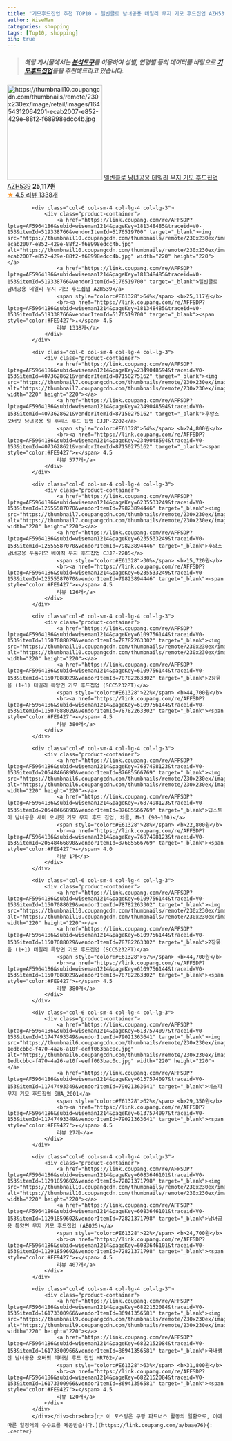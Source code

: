 ```yaml
---
title: "기모후드집업 추천 TOP10 - 앨빈클로 남녀공용 데일리 무지 기모 후드집업 AZH539"
author: WiseMan
categories: shopping
tags: [Top10, shopping]
pin: true
---
```


> ##### 해당 게시물에서는 [**분석도구**](https://itemscout.io/)를 이용하여 **성별**, **연령별** 등의 데이터를 바탕으로 [**기모후드집업**](https://link.coupang.com/a/baae76)들을 추천해드리고 있습니다.
<div class="container"><div class="row">
            <div class="col-6 col-sm-4 col-lg-4 col-lg-3">
                <div class="product-container">
                    <a href="https://link.coupang.com/re/AFFSDP?lptag=AF5964186&subid=wiseman1214&pageKey=181348485&traceid=V0-153&itemId=519338766&vendorItemId=5176519700" target="_blank"><img src="https://thumbnail10.coupangcdn.com/thumbnails/remote/230x230ex/image/retail/images/16454312064201-ecab2007-e852-429e-88f2-f68998edcc4b.jpg" alt="https://thumbnail10.coupangcdn.com/thumbnails/remote/230x230ex/image/retail/images/16454312064201-ecab2007-e852-429e-88f2-f68998edcc4b.jpg" width="220" height="220"></a>
                    <a href="https://link.coupang.com/re/AFFSDP?lptag=AF5964186&subid=wiseman1214&pageKey=181348485&traceid=V0-153&itemId=519338766&vendorItemId=5176519700" target="_blank">앨빈클로 남녀공용 데일리 무지 기모 후드집업 AZH539</a>
                    <span style="color:#E61328"></span> <b>25,117원</b>
                    <br><a href="https://link.coupang.com/re/AFFSDP?lptag=AF5964186&subid=wiseman1214&pageKey=181348485&traceid=V0-153&itemId=519338766&vendorItemId=5176519700" target="_blank"><span style="color:#FE9427">★</span> 4.5
                    리뷰 1338개</a>
                </div>
            </div>
            
            <div class="col-6 col-sm-4 col-lg-4 col-lg-3">
                <div class="product-container">
                    <a href="https://link.coupang.com/re/AFFSDP?lptag=AF5964186&subid=wiseman1214&pageKey=181348485&traceid=V0-153&itemId=519338766&vendorItemId=5176519700" target="_blank"><img src="https://thumbnail10.coupangcdn.com/thumbnails/remote/230x230ex/image/retail/images/16454312064201-ecab2007-e852-429e-88f2-f68998edcc4b.jpg" alt="https://thumbnail10.coupangcdn.com/thumbnails/remote/230x230ex/image/retail/images/16454312064201-ecab2007-e852-429e-88f2-f68998edcc4b.jpg" width="220" height="220"></a>
                    <a href="https://link.coupang.com/re/AFFSDP?lptag=AF5964186&subid=wiseman1214&pageKey=181348485&traceid=V0-153&itemId=519338766&vendorItemId=5176519700" target="_blank">앨빈클로 남녀공용 데일리 무지 기모 후드집업 AZH539</a>
                    <span style="color:#E61328">64%</span> <b>25,117원</b>
                    <br><a href="https://link.coupang.com/re/AFFSDP?lptag=AF5964186&subid=wiseman1214&pageKey=181348485&traceid=V0-153&itemId=519338766&vendorItemId=5176519700" target="_blank"><span style="color:#FE9427">★</span> 4.5
                    리뷰 1338개</a>
                </div>
            </div>
            
            <div class="col-6 col-sm-4 col-lg-4 col-lg-3">
                <div class="product-container">
                    <a href="https://link.coupang.com/re/AFFSDP?lptag=AF5964186&subid=wiseman1214&pageKey=2349048594&traceid=V0-153&itemId=4073628621&vendorItemId=87150275162" target="_blank"><img src="https://thumbnail7.coupangcdn.com/thumbnails/remote/230x230ex/image/vendor_inventory/076e/1ea35272c1112e6b727118fa8770eec955373a646d3e54bfd6c8c656793b.jpg" alt="https://thumbnail7.coupangcdn.com/thumbnails/remote/230x230ex/image/vendor_inventory/076e/1ea35272c1112e6b727118fa8770eec955373a646d3e54bfd6c8c656793b.jpg" width="220" height="220"></a>
                    <a href="https://link.coupang.com/re/AFFSDP?lptag=AF5964186&subid=wiseman1214&pageKey=2349048594&traceid=V0-153&itemId=4073628621&vendorItemId=87150275162" target="_blank">후앙스 오버핏 남녀공용 털 후리스 후드 집업 CJJP-2202</a>
                    <span style="color:#E61328">64%</span> <b>24,800원</b>
                    <br><a href="https://link.coupang.com/re/AFFSDP?lptag=AF5964186&subid=wiseman1214&pageKey=2349048594&traceid=V0-153&itemId=4073628621&vendorItemId=87150275162" target="_blank"><span style="color:#FE9427">★</span> 4.5
                    리뷰 577개</a>
                </div>
            </div>
            
            <div class="col-6 col-sm-4 col-lg-4 col-lg-3">
                <div class="product-container">
                    <a href="https://link.coupang.com/re/AFFSDP?lptag=AF5964186&subid=wiseman1214&pageKey=6235533249&traceid=V0-153&itemId=12555587070&vendorItemId=79823894446" target="_blank"><img src="https://thumbnail7.coupangcdn.com/thumbnails/remote/230x230ex/image/vendor_inventory/7248/be92c585530ec08efb0de9913745488b5e0acde17907d350dcb5b3c5dd46.jpg" alt="https://thumbnail7.coupangcdn.com/thumbnails/remote/230x230ex/image/vendor_inventory/7248/be92c585530ec08efb0de9913745488b5e0acde17907d350dcb5b3c5dd46.jpg" width="220" height="220"></a>
                    <a href="https://link.coupang.com/re/AFFSDP?lptag=AF5964186&subid=wiseman1214&pageKey=6235533249&traceid=V0-153&itemId=12555587070&vendorItemId=79823894446" target="_blank">후앙스 남녀공용 두툼기모 베이직 무지 후드집업 CJJP-2205</a>
                    <span style="color:#E61328">30%</span> <b>15,720원</b>
                    <br><a href="https://link.coupang.com/re/AFFSDP?lptag=AF5964186&subid=wiseman1214&pageKey=6235533249&traceid=V0-153&itemId=12555587070&vendorItemId=79823894446" target="_blank"><span style="color:#FE9427">★</span> 4.5
                    리뷰 126개</a>
                </div>
            </div>
            
            <div class="col-6 col-sm-4 col-lg-4 col-lg-3">
                <div class="product-container">
                    <a href="https://link.coupang.com/re/AFFSDP?lptag=AF5964186&subid=wiseman1214&pageKey=6109756144&traceid=V0-153&itemId=11507088029&vendorItemId=78782263302" target="_blank"><img src="https://thumbnail10.coupangcdn.com/thumbnails/remote/230x230ex/image/vendor_inventory/c8d5/f4cc667b7166854e46975aa05e3b1d433e57ab30fee804e890a2c5821c9a.jpg" alt="https://thumbnail10.coupangcdn.com/thumbnails/remote/230x230ex/image/vendor_inventory/c8d5/f4cc667b7166854e46975aa05e3b1d433e57ab30fee804e890a2c5821c9a.jpg" width="220" height="220"></a>
                    <a href="https://link.coupang.com/re/AFFSDP?lptag=AF5964186&subid=wiseman1214&pageKey=6109756144&traceid=V0-153&itemId=11507088029&vendorItemId=78782263302" target="_blank">2장묶음 (1+1) 데일리 특양면 기모 후드집업 (SCC5232PT)</a>
                    <span style="color:#E61328">22%</span> <b>44,700원</b>
                    <br><a href="https://link.coupang.com/re/AFFSDP?lptag=AF5964186&subid=wiseman1214&pageKey=6109756144&traceid=V0-153&itemId=11507088029&vendorItemId=78782263302" target="_blank"><span style="color:#FE9427">★</span> 4.5
                    리뷰 380개</a>
                </div>
            </div>
            
            <div class="col-6 col-sm-4 col-lg-4 col-lg-3">
                <div class="product-container">
                    <a href="https://link.coupang.com/re/AFFSDP?lptag=AF5964186&subid=wiseman1214&pageKey=7687498123&traceid=V0-153&itemId=20548466890&vendorItemId=87685566769" target="_blank"><img src="https://thumbnail6.coupangcdn.com/thumbnails/remote/230x230ex/image/vendor_inventory/452d/76c7c93f22790e06ad798727e540be50d9ab095c406a299f0def8a823080.jpg" alt="https://thumbnail6.coupangcdn.com/thumbnails/remote/230x230ex/image/vendor_inventory/452d/76c7c93f22790e06ad798727e540be50d9ab095c406a299f0def8a823080.jpg" width="220" height="220"></a>
                    <a href="https://link.coupang.com/re/AFFSDP?lptag=AF5964186&subid=wiseman1214&pageKey=7687498123&traceid=V0-153&itemId=20548466890&vendorItemId=87685566769" target="_blank">딥스토어 남녀공용 세미 오버핏 기모 무지 후드 집업, 차콜, M-1 (90~100)</a>
                    <span style="color:#E61328">28%</span> <b>22,800원</b>
                    <br><a href="https://link.coupang.com/re/AFFSDP?lptag=AF5964186&subid=wiseman1214&pageKey=7687498123&traceid=V0-153&itemId=20548466890&vendorItemId=87685566769" target="_blank"><span style="color:#FE9427">★</span> 4.0
                    리뷰 1개</a>
                </div>
            </div>
            
            <div class="col-6 col-sm-4 col-lg-4 col-lg-3">
                <div class="product-container">
                    <a href="https://link.coupang.com/re/AFFSDP?lptag=AF5964186&subid=wiseman1214&pageKey=6109756144&traceid=V0-153&itemId=11507088029&vendorItemId=78782263302" target="_blank"><img src="https://thumbnail10.coupangcdn.com/thumbnails/remote/230x230ex/image/vendor_inventory/c8d5/f4cc667b7166854e46975aa05e3b1d433e57ab30fee804e890a2c5821c9a.jpg" alt="https://thumbnail10.coupangcdn.com/thumbnails/remote/230x230ex/image/vendor_inventory/c8d5/f4cc667b7166854e46975aa05e3b1d433e57ab30fee804e890a2c5821c9a.jpg" width="220" height="220"></a>
                    <a href="https://link.coupang.com/re/AFFSDP?lptag=AF5964186&subid=wiseman1214&pageKey=6109756144&traceid=V0-153&itemId=11507088029&vendorItemId=78782263302" target="_blank">2장묶음 (1+1) 데일리 특양면 기모 후드집업 (SCC5232PT)</a>
                    <span style="color:#E61328">67%</span> <b>44,700원</b>
                    <br><a href="https://link.coupang.com/re/AFFSDP?lptag=AF5964186&subid=wiseman1214&pageKey=6109756144&traceid=V0-153&itemId=11507088029&vendorItemId=78782263302" target="_blank"><span style="color:#FE9427">★</span> 4.5
                    리뷰 380개</a>
                </div>
            </div>
            
            <div class="col-6 col-sm-4 col-lg-4 col-lg-3">
                <div class="product-container">
                    <a href="https://link.coupang.com/re/AFFSDP?lptag=AF5964186&subid=wiseman1214&pageKey=6137574097&traceid=V0-153&itemId=11747493349&vendorItemId=79021363641" target="_blank"><img src="https://thumbnail6.coupangcdn.com/thumbnails/remote/230x230ex/image/retail/images/1069006845686356-1edbcbbc-f470-4a26-a10f-eeff063bac0c.jpg" alt="https://thumbnail6.coupangcdn.com/thumbnails/remote/230x230ex/image/retail/images/1069006845686356-1edbcbbc-f470-4a26-a10f-eeff063bac0c.jpg" width="220" height="220"></a>
                    <a href="https://link.coupang.com/re/AFFSDP?lptag=AF5964186&subid=wiseman1214&pageKey=6137574097&traceid=V0-153&itemId=11747493349&vendorItemId=79021363641" target="_blank">네스파 무지 기모 후드집업 SHA_2001</a>
                    <span style="color:#E61328">62%</span> <b>29,350원</b>
                    <br><a href="https://link.coupang.com/re/AFFSDP?lptag=AF5964186&subid=wiseman1214&pageKey=6137574097&traceid=V0-153&itemId=11747493349&vendorItemId=79021363641" target="_blank"><span style="color:#FE9427">★</span> 4.5
                    리뷰 27개</a>
                </div>
            </div>
            
            <div class="col-6 col-sm-4 col-lg-4 col-lg-3">
                <div class="product-container">
                    <a href="https://link.coupang.com/re/AFFSDP?lptag=AF5964186&subid=wiseman1214&pageKey=6083646101&traceid=V0-153&itemId=11291859602&vendorItemId=72821371798" target="_blank"><img src="https://thumbnail10.coupangcdn.com/thumbnails/remote/230x230ex/image/vendor_inventory/76d2/fd82dd06fc2cc1ef183c13f60f2483c78ccb4d3cb19126a7b0f212821332.jpg" alt="https://thumbnail10.coupangcdn.com/thumbnails/remote/230x230ex/image/vendor_inventory/76d2/fd82dd06fc2cc1ef183c13f60f2483c78ccb4d3cb19126a7b0f212821332.jpg" width="220" height="220"></a>
                    <a href="https://link.coupang.com/re/AFFSDP?lptag=AF5964186&subid=wiseman1214&pageKey=6083646101&traceid=V0-153&itemId=11291859602&vendorItemId=72821371798" target="_blank">남녀공용 특양면 무지 기모 후드집업 (AB025)</a>
                    <span style="color:#E61328">22%</span> <b>24,700원</b>
                    <br><a href="https://link.coupang.com/re/AFFSDP?lptag=AF5964186&subid=wiseman1214&pageKey=6083646101&traceid=V0-153&itemId=11291859602&vendorItemId=72821371798" target="_blank"><span style="color:#FE9427">★</span> 4.5
                    리뷰 407개</a>
                </div>
            </div>
            
            <div class="col-6 col-sm-4 col-lg-4 col-lg-3">
                <div class="product-container">
                    <a href="https://link.coupang.com/re/AFFSDP?lptag=AF5964186&subid=wiseman1214&pageKey=6822152084&traceid=V0-153&itemId=16173300966&vendorItemId=86941356581" target="_blank"><img src="https://thumbnail9.coupangcdn.com/thumbnails/remote/230x230ex/image/vendor_inventory/a441/b40c36608bef6a010e0b5f68d15c054f97c1d578ef0d2870507a6987e00a.jpg" alt="https://thumbnail9.coupangcdn.com/thumbnails/remote/230x230ex/image/vendor_inventory/a441/b40c36608bef6a010e0b5f68d15c054f97c1d578ef0d2870507a6987e00a.jpg" width="220" height="220"></a>
                    <a href="https://link.coupang.com/re/AFFSDP?lptag=AF5964186&subid=wiseman1214&pageKey=6822152084&traceid=V0-153&itemId=16173300966&vendorItemId=86941356581" target="_blank">국내생산 남녀공용 오버핏 레터링 후드 집업 MR702</a>
                    <span style="color:#E61328">63%</span> <b>31,800원</b>
                    <br><a href="https://link.coupang.com/re/AFFSDP?lptag=AF5964186&subid=wiseman1214&pageKey=6822152084&traceid=V0-153&itemId=16173300966&vendorItemId=86941356581" target="_blank"><span style="color:#FE9427">★</span> 4.5
                    리뷰 120개</a>
                </div>
            </div>
            </div></div><br><br>[👉 이 포스팅은 쿠팡 파트너스 활동의 일환으로, 이에 따른 일정액의 수수료를 제공받습니다.](https://link.coupang.com/a/baae76){: .center}